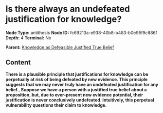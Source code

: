 # Is there always an undefeated justification for knowledge?

**Node Type:** antithesis
**Node ID:** fc69213a-e938-40b8-b483-b0e95f9c8861
**Depth:** 4
**Terminal:** No

**Parent:** [Knowledge as Defeasible Justified True Belief](knowledge-as-defeasible-justified-true-belief-synthesis-f3d8b2c6-d50f-44af-a326-4a4531df568c.md)

## Content

**There is a plausible principle that justifications for knowledge can be perpetually at risk of being defeated by new evidence. This principle suggests that we may never truly have an undefeated justification for any belief.**, **Suppose we have a person with a justified true belief about a proposition, but, due to ever-present new evidence potential, their justification is never conclusively undefeated. Intuitively, this perpetual vulnerability questions their claim to knowledge.**
